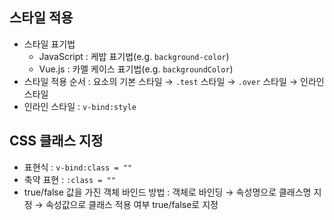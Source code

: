## 스타일 적용

- 스타일 표기법
  - JavaScript : 케밥 표기법(e.g. `background-color`)
  - Vue.js : 카멜 케이스 표기법(e.g. `backgroundColor`)
- 스타일 적용 순서 : 요소의 기본 스타일 → `.test` 스타일 → `.over` 스타일 → 인라인 스타일
- 인라인 스타일 : `v-bind:style`

## CSS 클래스 지정

- 표현식 : `v-bind:class = ""`
- 축약 표현 : `:class = ""`
- true/false 값을 가진 객체 바인드 방법 : 객체로 바인딩 → 속성명으로 클래스명 지정 → 속성값으로 클래스 적용 여부 true/false로 지정
